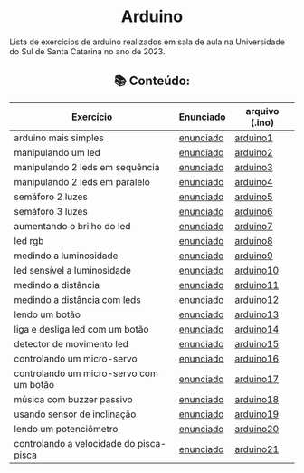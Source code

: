 <h1 align="center">Arduino</h1>
Lista de exercícios de arduino realizados em sala de aula na Universidade do Sul de Santa Catarina no ano de 2023.

<h2 align="center"> 📚 Conteúdo:</h2>
<div align="center">
  
  | Exercício | Enunciado| arquivo (.ino) |
  |-----------|----------|----------------|
  | arduino mais simples |[enunciado](https://github.com/KarlosEKaminski/arduino/blob/main/exercicios-arduino-2023/1.%20arduino%20mais%20simples/enunciado-exercicio.md)|[arduino1](https://github.com/KarlosEKaminski/arduino/blob/main/exercicios-arduino-2023/1.%20arduino%20mais%20simples/arduino1.ino)|
  | manipulando um led |[enunciado](https://github.com/KarlosEKaminski/arduino/blob/main/exercicios-arduino-2023/2.%20manipulando%20um%20led/enunciado-exercicio.md)|[arduino2](https://github.com/KarlosEKaminski/arduino/blob/main/exercicios-arduino-2023/2.%20manipulando%20um%20led/arduino2.ino)|
  | manipulando 2 leds em sequência |[enunciado](https://github.com/KarlosEKaminski/arduino/blob/main/exercicios-arduino-2023/3.%20manipulando%202%20leds%20em%20sequencia/enunciado-exercicio.md)|[arduino3](https://github.com/KarlosEKaminski/arduino/blob/main/exercicios-arduino-2023/3.%20manipulando%202%20leds%20em%20sequencia/arduino3.ino)|
  | manipulando 2 leds em paralelo |[enunciado](https://github.com/KarlosEKaminski/arduino/blob/main/exercicios-arduino-2023/4.%20manipulando%202%20leds%20em%20paralelo/enunciado-exercicio.md)|[arduino4](https://github.com/KarlosEKaminski/arduino/blob/main/exercicios-arduino-2023/4.%20manipulando%202%20leds%20em%20paralelo/arduino4.ino)|
  | semáforo 2 luzes |[enunciado](https://github.com/KarlosEKaminski/arduino/blob/main/exercicios-arduino-2023/5.%20semaforo%20de%202%20luzes/enunciado-exercicio.md)|[arduino5](https://github.com/KarlosEKaminski/arduino/blob/main/exercicios-arduino-2023/5.%20semaforo%20de%202%20luzes/arduino5.ino)|
  | semáforo 3 luzes |[enunciado](https://github.com/KarlosEKaminski/arduino/blob/main/exercicios-arduino-2023/6.%20semaforo%20de%203%20luzes/enunciado-exercicio.md)|[arduino6](https://github.com/KarlosEKaminski/arduino/blob/main/exercicios-arduino-2023/6.%20semaforo%20de%203%20luzes/arduino6.ino)|
  | aumentando o brilho do led |[enunciado](https://github.com/KarlosEKaminski/arduino/blob/main/exercicios-arduino-2023/7.%20aumentando%20brilho%20do%20led/enunciado-exercicio.md)|[arduino7](https://github.com/KarlosEKaminski/arduino/blob/main/exercicios-arduino-2023/7.%20aumentando%20brilho%20do%20led/arduino7.ino)|
  | led rgb |[enunciado](https://github.com/KarlosEKaminski/arduino/blob/main/exercicios-arduino-2023/8.%20led%20rgb/enunciado-exercicio.md)|[arduino8](https://github.com/KarlosEKaminski/arduino/blob/main/exercicios-arduino-2023/8.%20led%20rgb/arduino8.ino)|
  | medindo a luminosidade |[enunciado](https://github.com/KarlosEKaminski/arduino/blob/main/exercicios-arduino-2023/9.%20medindo%20a%20luminosidade/enunciado-exercicio.md)|[arduino9](https://github.com/KarlosEKaminski/arduino/blob/main/exercicios-arduino-2023/9.%20medindo%20a%20luminosidade/arduino9.ino)|
  | led sensível a luminosidade |[enunciado](https://github.com/KarlosEKaminski/arduino/blob/main/exercicios-arduino-2023/10.%20led%20sensivel%20a%20luminosidade/enunciado-exercicio.md)|[arduino10](https://github.com/KarlosEKaminski/arduino/blob/main/exercicios-arduino-2023/10.%20led%20sensivel%20a%20luminosidade/arduino10.ino)|
  | medindo a distância |[enunciado](https://github.com/KarlosEKaminski/arduino/blob/main/exercicios-arduino-2023/11.%20medindo%20a%20distancia/enunciado-exercicio.md)|[arduino11](https://github.com/KarlosEKaminski/arduino/blob/main/exercicios-arduino-2023/11.%20medindo%20a%20distancia/arduino11.ino)|
  | medindo a distância com leds|[enunciado](https://github.com/KarlosEKaminski/arduino/blob/main/exercicios-arduino-2023/12.%20medindo%20a%20distancia%20com%20leds/enunciado-exercicio.md)|[arduino12](https://github.com/KarlosEKaminski/arduino/blob/main/exercicios-arduino-2023/12.%20medindo%20a%20distancia%20com%20leds/arduino12.ino)|
  | lendo um botão |[enunciado](https://github.com/KarlosEKaminski/arduino/blob/main/exercicios-arduino-2023/13.%20lendo%20um%20botao/enunciado-exercicio.md)|[arduino13](https://github.com/KarlosEKaminski/arduino/blob/main/exercicios-arduino-2023/13.%20lendo%20um%20botao/arduino13.ino)|
  | liga e desliga led com um botão |[enunciado](https://github.com/KarlosEKaminski/arduino/blob/main/exercicios-arduino-2023/14.%20liga%20e%20desliga%20led%20com%20um%20botao/enunciado-exercicio.md)|[arduino14](https://github.com/KarlosEKaminski/arduino/blob/main/exercicios-arduino-2023/14.%20liga%20e%20desliga%20led%20com%20um%20botao/arduino14.ino)|
  | detector de movimento led |[enunciado](https://github.com/KarlosEKaminski/arduino/blob/main/exercicios-arduino-2023/15.%20detector%20de%20movimento%20led/enunciado-exercicio.md)|[arduino15](https://github.com/KarlosEKaminski/arduino/blob/main/exercicios-arduino-2023/15.%20detector%20de%20movimento%20led/arduino15.ino)|
  | controlando um micro-servo |[enunciado](https://github.com/KarlosEKaminski/arduino/blob/main/exercicios-arduino-2023/16.%20controlando%20um%20micro%20servo/enunciado-exercicio.md)|[arduino16](https://github.com/KarlosEKaminski/arduino/blob/main/exercicios-arduino-2023/16.%20controlando%20um%20micro%20servo/arduino16.ino)|
  | controlando um micro-servo com um botão|[enunciado](https://github.com/KarlosEKaminski/arduino/blob/main/exercicios-arduino-2023/17.%20controlando%20um%20micro%20servo%20com%20um%20botao/enunciado-exercicio.md)|[arduino17](https://github.com/KarlosEKaminski/arduino/blob/main/exercicios-arduino-2023/17.%20controlando%20um%20micro%20servo%20com%20um%20botao/arduino17.ino)|
  | música com buzzer passivo |[enunciado](https://github.com/KarlosEKaminski/arduino/blob/main/exercicios-arduino-2023/18.%20musica%20com%20buzzer%20passivo/enunciado-exercicio.md)|[arduino18](https://github.com/KarlosEKaminski/arduino/blob/main/exercicios-arduino-2023/18.%20musica%20com%20buzzer%20passivo/arduino18.ino)|
  | usando sensor de inclinação |[enunciado](https://github.com/KarlosEKaminski/arduino/blob/main/exercicios-arduino-2023/19.%20usando%20sensor%20de%20inclina%C3%A7%C3%A3o/enunciado-exercicio.md)|[arduino19](https://github.com/KarlosEKaminski/arduino/blob/main/exercicios-arduino-2023/19.%20usando%20sensor%20de%20inclina%C3%A7%C3%A3o/arduino19.ino)|
  | lendo um potenciômetro |[enunciado](https://github.com/KarlosEKaminski/arduino/blob/main/exercicios-arduino-2023/20.%20lendo%20um%20potenciometro/enunciado-exercicio.md)|[arduino20](https://github.com/KarlosEKaminski/arduino/blob/main/exercicios-arduino-2023/20.%20lendo%20um%20potenciometro/arduino20.ino)|
  | controlando a velocidade do pisca-pisca |[enunciado](https://github.com/KarlosEKaminski/arduino/blob/main/exercicios-arduino-2023/21.%20controlando%20a%20velocidade%20do%20pisca-pisca/enunciado-exercicio.md)|[arduino21](https://github.com/KarlosEKaminski/arduino/blob/main/exercicios-arduino-2023/21.%20controlando%20a%20velocidade%20do%20pisca-pisca/arduino21.ino)|
  

</div>  

